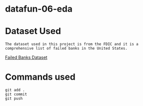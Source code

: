 # datafun-06-eda

# Dataset Used
```
The dataset used in this project is from the FDIC and it is a comprehensive list of failed banks in the United States.
```
[Failed Banks Dataset](https://github.com/ClaytonSeabaughGH/datafun-06-eda)





# Commands used
```
git add .
git commit 
git push
```

